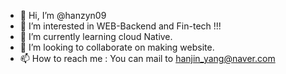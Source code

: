 - 👋 Hi, I’m @hanzyn09
- 👀 I’m interested in WEB-Backend and Fin-tech !!!
- 🌱 I’m currently learning cloud Native.
- 💞️ I’m looking to collaborate on making website.
- 📫 How to reach me : You can mail to hanjin_yang@naver.com

<!---
hanzyn09/hanzyn09 is a ✨ special ✨ repository because its `README.md` (this file) appears on your GitHub profile.
You can click the Preview link to take a look at your changes.

https://blog.naver.com/yangyang2e_
https://velog.io/@niniji/posts
--->
